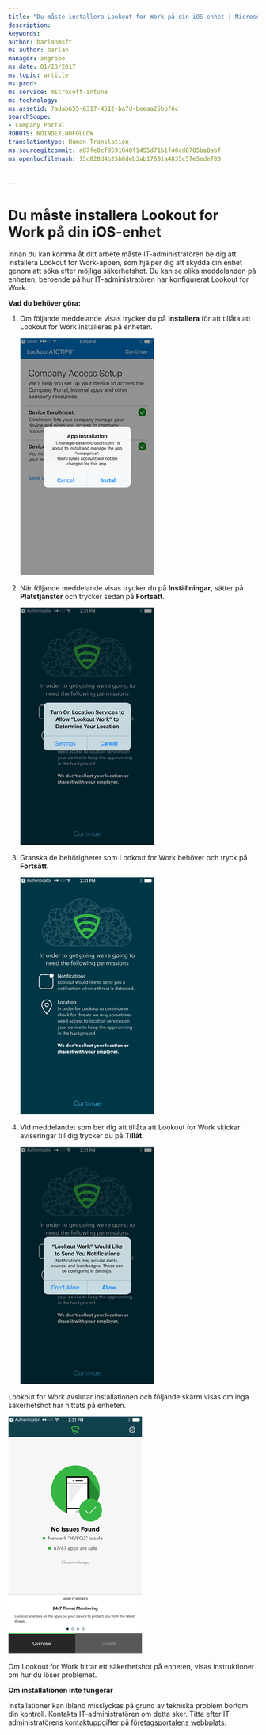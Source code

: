 ```yaml
---
title: "Du måste installera Lookout for Work på din iOS-enhet | Microsoft Docs"
description: 
keywords: 
author: barlanmsft
ms.author: barlan
manager: angrobe
ms.date: 01/23/2017
ms.topic: article
ms.prod: 
ms.service: microsoft-intune
ms.technology: 
ms.assetid: 7adab655-8317-4512-ba7d-beeaa25bbf6c
searchScope:
- Company Portal
ROBOTS: NOINDEX,NOFOLLOW
translationtype: Human Translation
ms.sourcegitcommit: a87fe0cf9591040f1455d71b1f40cd0705ba8abf
ms.openlocfilehash: 15c820d4b25b8deb3ab17601a4835c57e5ede780


---
```


# <a name="you-need-to-install-lookout-for-work-on-your-ios-device"></a>Du måste installera Lookout for Work på din iOS-enhet

Innan du kan komma åt ditt arbete måste IT-administratören be dig att installera Lookout for Work-appen, som hjälper dig att skydda din enhet genom att söka efter möjliga säkerhetshot. Du kan se olika meddelanden på enheten, beroende på hur IT-administratören har konfigurerat Lookout for Work.

**Vad du behöver göra:**

1.  Om följande meddelande visas trycker du på **Installera** för att tillåta att Lookout for Work installeras på enheten.

    ![Tryck på Installera för att installera Lookout for Work](./media/ios-lfw-install-app-request.png)

2. När följande meddelande visas trycker du på **Inställningar**, sätter på **Platstjänster** och trycker sedan på **Fortsätt**.

    ![Tryck på Inställningar och sedan Platstjänster](./media/ios-lfw-allow-location-services.png)

3. Granska de behörigheter som Lookout for Work behöver och tryck på **Fortsätt**.

    ![du är nu ansluten till Lookout for Work](./media/ios-lfw-permissions-lookout-needs.png)

4. Vid meddelandet som ber dig att tillåta att Lookout for Work skickar aviseringar till dig trycker du på **Tillåt**.

    ![Tryck på Inställningar och sedan Platstjänster](./media/ios-lfw-allow-notifications.png)


Lookout for Work avslutar installationen och följande skärm visas om inga säkerhetshot har hittats på enheten.

![Lookout for Work hittade inga säkerhetshot på din enhet](./media/ios-lfw-no-threats-found.png)

Om Lookout for Work hittar ett säkerhetshot på enheten, visas instruktioner om hur du löser problemet.

**Om installationen inte fungerar**

Installationer kan ibland misslyckas på grund av tekniska problem bortom din kontroll. Kontakta IT-administratören om detta sker. Titta efter IT-administratörens kontaktuppgifter på [företagsportalens webbplats](http://portal.manage.microsoft.com).



<!--HONumber=Feb17_HO1-->


